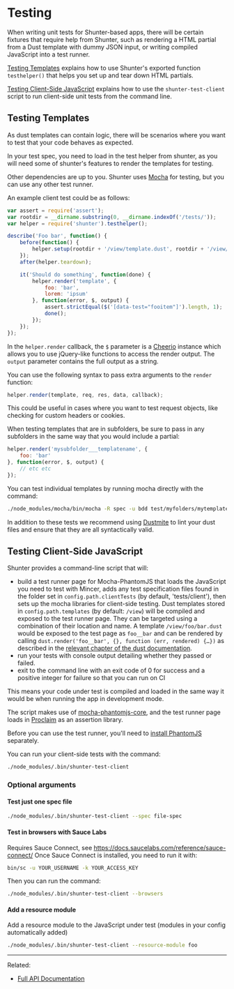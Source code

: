 # Testing

When writing unit tests for Shunter-based apps, there will be certain fixtures that require help from Shunter, such as rendering a HTML partial from a Dust template with dummy JSON input, or writing compiled JavaScript into a test runner.

[Testing Templates](#testing-templates) explains how to use Shunter's exported function `testhelper()` that helps you set up and tear down HTML partials.

[Testing Client-Side JavaScript](testing-client-side-javascript) explains how to use the `shunter-test-client` script to run client-side unit tests from the command line.

## Testing Templates

As dust templates can contain logic, there will be scenarios where you want to test that your code behaves as expected.

In your test spec, you need to load in the test helper from shunter, as you will need some of shunter's features to render the templates for testing.

Other dependencies are up to you. Shunter uses [Mocha](https://mochajs.org/) for testing, but you can use any other test runner.

An example client test could be as follows:

```js
var assert = require('assert');
var rootdir = __dirname.substring(0, __dirname.indexOf('/tests/'));
var helper = require('shunter').testhelper();

describe('Foo bar', function() {
    before(function() {
        helper.setup(rootdir + '/view/template.dust', rootdir + '/view/subdir/template.dust');
    });
    after(helper.teardown);

    it('Should do something', function(done) {
        helper.render('template', {
            foo: 'bar',
            lorem: 'ipsum'
        }, function(error, $, output) {
            assert.strictEqual($('[data-test="fooitem"]').length, 1);
            done();
        });
    });
});
```

In the `helper.render` callback, the `$` parameter is a [Cheerio](https://github.com/cheeriojs/cheerio) instance which allows you to use jQuery-like functions to access the render output. The `output` parameter contains the full output as a string.

You can use the following syntax to pass extra arguments to the `render` function:

```js
helper.render(template, req, res, data, callback);
```

This could be useful in cases where you want to test request objects, like checking for custom headers or cookies.

When testing templates that are in subfolders, be sure to pass in any subfolders in the same way that you would include a partial:

```js
helper.render('mysubfolder___templatename', {
    foo: 'bar'
}, function(error, $, output) {
    // etc etc
});
```

You can test individual templates by running mocha directly with the command:

```sh
./node_modules/mocha/bin/mocha -R spec -u bdd test/myfolders/mytemplate-spec.js
```

In addition to these tests we recommend using [Dustmite](https://github.com/nature/dustmite) to lint your dust files and ensure that they are all syntactically valid.

## Testing Client-Side JavaScript

Shunter provides a command-line script that will:

* build a test runner page for Mocha-PhantomJS that loads the JavaScript you need to test with Mincer, adds any test specification files found in the folder set in `config.path.clientTests` (by default, 'tests/client'), then sets up the mocha libraries for client-side testing. Dust templates stored in `config.path.templates` (by default: `/view`) will be compiled and exposed to the test runner page. They can be targeted using a combination of their location and name. A template `/view/foo/bar.dust` would be exposed to the test page as `foo__bar` and can be rendered by calling `dust.render('foo__bar', {}, function (err, rendered) {…})` as described in the [relevant chapter of the dust documentation](http://www.dustjs.com/guides/rendering/).
* run your tests with console output detailing whether they passed or failed.
* exit to the command line with an exit code of 0 for success and a positive integer for failure so that you can run on CI

This means your code under test is compiled and loaded in the same way it would be when running the app in development mode.

The script makes use of [mocha-phantomjs-core](https://github.com/nathanboktae/mocha-phantomjs-core), and the test runner page loads in [Proclaim](https://github.com/rowanmanning/proclaim) as an assertion library.

Before you can use the test runner, you'll need to [install PhantomJS](http://phantomjs.org/) separately.

You can run your client-side tests with the command:

```sh
./node_modules/.bin/shunter-test-client
```

### Optional arguments

#### Test just one spec file

```sh
./node_modules/.bin/shunter-test-client --spec file-spec
```

#### Test in browsers with Sauce Labs

Requires Sauce Connect, see https://docs.saucelabs.com/reference/sauce-connect/
Once Sauce Connect is installed, you need to run it with:

```sh
bin/sc -u YOUR_USERNAME -k YOUR_ACCESS_KEY
```

Then you can run the command:

```sh
./node_modules/.bin/shunter-test-client --browsers
```

#### Add a resource module

Add a resource module to the JavaScript under test (modules in your config automatically added)

```sh
./node_modules/.bin/shunter-test-client --resource-module foo
```

---

Related:

- [Full API Documentation](index.md)

